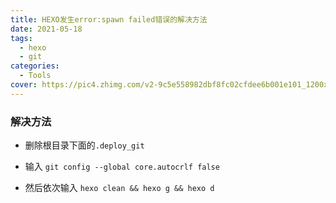 ```yaml
---
title: HEXO发生error:spawn failed错误的解决方法
date: 2021-05-18
tags:
  - hexo
  - git
categories:
  - Tools
cover: https://pic4.zhimg.com/v2-9c5e558982dbf8fc02cfdee6b001e101_1200x500.jpg
---
```


### 解决方法

- 删除根目录下面的`.deploy_git`

- 输入 `git config --global core.autocrlf false`
- 然后依次输入 `hexo clean && hexo g && hexo d`

 



